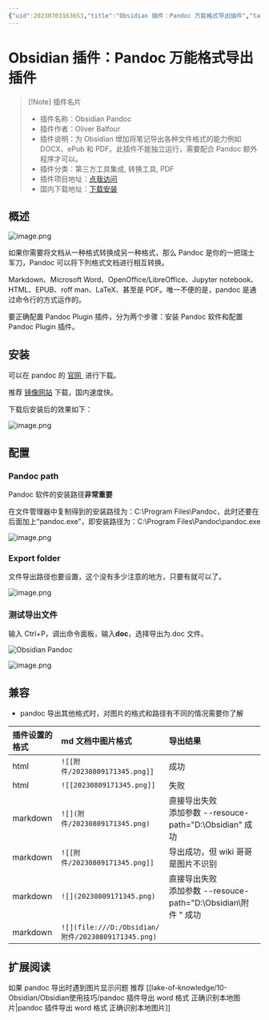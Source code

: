 ```yaml
---
{"uid":20230703163653,"title":"Obsidian 插件：Pandoc 万能格式导出插件","tags":["插件","Pandoc","格式导出"],"description":"为 Obsidian 增加将笔记导出各种文件格式的能力例如 DOCX、ePub 和 PDF。此插件不能独立运行，需要配合 Pandoc 额外程序才可以。","author":"cuman","type":"basic","draft":false,"editable":false,"modified":20230920232829,"dg-publish":true,"permalink":"/lake-of-knowledge/10-obsidian/obsidian/obsidian-pandoc/","dgPassFrontmatter":true}
---
```



# Obsidian 插件：Pandoc 万能格式导出插件

> [!Note] 插件名片
> - 插件名称：Obsidian Pandoc
> - 插件作者：Oliver Balfour
> - 插件说明：为 Obsidian 增加将笔记导出各种文件格式的能力例如 DOCX、ePub 和 PDF。此插件不能独立运行，需要配合 Pandoc 额外程序才可以。
> - 插件分类：第三方工具集成, 转换工具, PDF
> - 插件项目地址：[点我访问](https://github.com/OliverBalfour/obsidian-pandoc)
> - 国内下载地址：[下载安装](https://pkmer.cn/products/plugin/pluginMarket/?obsidian-pandoc)

## 概述

![image.png](https://cdn.pkmer.cn/images/202307031645381.png!pkmer)

如果你需要将文档从一种格式转换成另一种格式，那么 Pandoc 是你的一把瑞士军刀，Pandoc 可以将下列格式文档进行相互转换。

Markdown、Microsoft Word、OpenOffice/LibreOffice、Jupyter notebook、HTML、EPUB、roff man、LaTeX、甚至是 PDF。唯一不便的是，pandoc 是通过命令行的方式运作的。

要正确配置 Pandoc Plugin 插件，分为两个步骤：安装 Pandoc 软件和配置 Pandoc Plugin 插件。

## 安装

可以在 pandoc 的 [官网 ](https://pandoc.org/installing.html) 进行下载。

推荐 [镜像网站](https://softmall.net/apps/1617) 下载，国内速度快。

下载后安装后的效果如下：

![image.png](https://cdn.pkmer.cn/images/202307031642210.png!pkmer)

## 配置

### Pandoc path

Pandoc 软件的安装路径**非常重要**

在文件管理器中复制得到的安装路径为：C:\Program Files\Pandoc，此时还要在后面加上“pandoc.exe"，即安装路径为：C:\Program Files\Pandoc\pandoc.exe

![image.png](https://cdn.pkmer.cn/images/202307031643068.png!pkmer)

### Export folder

文件导出路径也要设置，这个没有多少注意的地方，只要有就可以了。

![image.png](https://cdn.pkmer.cn/images/202307031643738.png!pkmer)

### 测试导出文件

输入 Ctrl+P，调出命令面板，输入**doc**，选择导出为.doc 文件。

![Obsidian Pandoc](https://cdn.pkmer.cn/covers/obsidian-pandoc.PNG!pkmer)

![image.png](https://cdn.pkmer.cn/images/202307031643046.png!pkmer)

## 兼容

- pandoc 导出其他格式时，对图片的格式和路径有不同的情况需要你了解

|插件设置的格式|md 文档中图片格式|导出结果|
|:--|:--|:--|
|html|`![[附件/20230809171345.png]]`|成功|
|html|`![[20230809171345.png]]` |失败|
|markdown|`![](附件/20230809171345.png)` |直接导出失败 <br>添加参数 --resouce-path="D:\Obsidian\" 成功 |
|markdown|`![[附件/20230809171345.png]]` |导出成功，但 wiki 哥哥是图片不识别|
|markdown|`![](20230809171345.png)` |直接导出失败 <br>添加参数 --resouce-path="D:\Obsidian\附件 " 成功 |
|markdown|`![](file:///D:/Obsidian/附件/20230809171345.png)`|  |

## 扩展阅读

如果 pandoc 导出时遇到图片显示问题 推荐 [[lake-of-knowledge/10-Obsidian/Obsidian使用技巧/pandoc 插件导出 word 格式 正确识别本地图片\|pandoc 插件导出 word 格式 正确识别本地图片]]